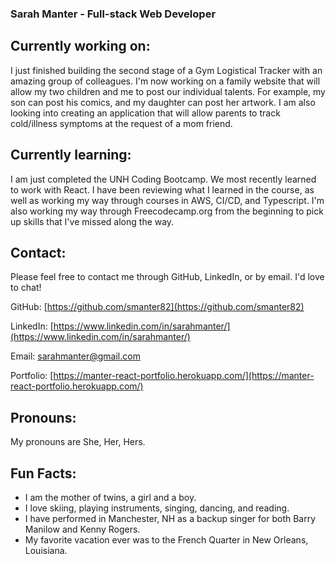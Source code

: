 ### Sarah Manter - Full-stack Web Developer

## Currently working on:

I just finished building the second stage of a Gym Logistical Tracker with an amazing group of colleagues. I'm now working on a family website that will allow my two children and me to post our individual talents.  For example, my son can post his comics, and my daughter can post her artwork.  I am also looking into creating an application that will allow parents to track cold/illness symptoms at the request of a mom friend.

## Currently learning:
I am just completed the UNH Coding Bootcamp.  We most recently learned to work with React. I have been reviewing what I learned in the course, as well as working my way through courses in AWS, CI/CD, and Typescript.  I'm also working my way through Freecodecamp.org from the beginning to pick up skills that I've missed along the way.

## Contact:

Please feel free to contact me through GitHub, LinkedIn, or by email.  I'd love to chat!

GitHub: [https://github.com/smanter82](https://github.com/smanter82)

LinkedIn: [https://www.linkedin.com/in/sarahmanter/](https://www.linkedin.com/in/sarahmanter/)

Email: sarahmanter@gmail.com

Portfolio:  [https://manter-react-portfolio.herokuapp.com/](https://manter-react-portfolio.herokuapp.com/)

## Pronouns:

My pronouns are She, Her, Hers.

## Fun Facts:

- I am the mother of twins, a girl and a boy.
- I love skiing, playing instruments, singing, dancing, and reading.
- I have performed in Manchester, NH as a backup singer for both Barry Manilow and Kenny Rogers.
- My favorite vacation ever was to the French Quarter in New Orleans, Louisiana.
